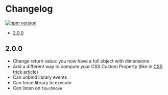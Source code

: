 # Changelog

[![npm version](https://badge.fury.io/js/vh-check.svg)](https://badge.fury.io/js/vh-check)

<!-- START doctoc generated TOC please keep comment here to allow auto update -->
<!-- DON'T EDIT THIS SECTION, INSTEAD RE-RUN doctoc TO UPDATE -->


- [2.0.0](#200)

<!-- END doctoc generated TOC please keep comment here to allow auto update -->

## 2.0.0

- Change return value: you now have a full object with dimensions
- Add a different way to compute your CSS Custom Property (like in [CSS trick article](https://css-tricks.com/the-trick-to-viewport-units-on-mobile))
- Can unbind library events
- Can force library to execute
- Can listen on `touchmove`
